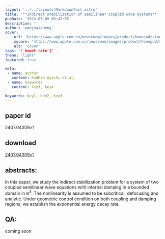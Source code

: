 ```yaml
---
layout: '../../layouts/MarkdownPost.astro'
title: '**Indirect stabilization of semilinear coupled wave systems**'
pubDate: '2024-07-09 06:42:05'
description: ''
author: 'wanghaisheng'
cover:
    url: 'https://www.apple.com.cn/newsroom/images/product/homepod/standard/Apple-HomePod-hero-230118_big.jpg.large_2x.jpg'
    square: 'https://www.apple.com.cn/newsroom/images/product/homepod/standard/Apple-HomePod-hero-230118_big.jpg.large_2x.jpg'
    alt: 'cover'
tags: '['heart rate']' 
theme: 'light'
featured: true

meta:
 - name: author
   content: Radhia Ayechi et.al.
 - name: keywords
   content: key3, key4

keywords: key1, key2, key3
---
```


## paper id
2407.04309v1
## download
[2407.04309v1](http://arxiv.org/abs/2407.04309v1)
## abstracts:
In this paper, we study the indirect stabilization problem for a system of two coupled semilinear wave equations with internal damping in a bounded domain in $\mathbb{R}^3$. The nonlinearity is assumed to be subcritical, defocusing and analytic. Under geometric control condition on both coupling and damping regions, we establish the exponential energy decay rate.
## QA:
coming soon
